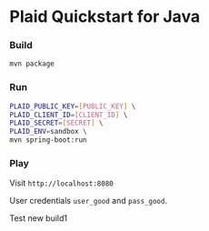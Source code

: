 # Plaid Quickstart for Java

### Build

```bash
mvn package
```

### Run

```bash
PLAID_PUBLIC_KEY=[PUBLIC_KEY] \
PLAID_CLIENT_ID=[CLIENT_ID] \
PLAID_SECRET=[SECRET] \
PLAID_ENV=sandbox \
mvn spring-boot:run
```

### Play

Visit `http://localhost:8080`

User credentials `user_good` and `pass_good`.

Test
new build1
